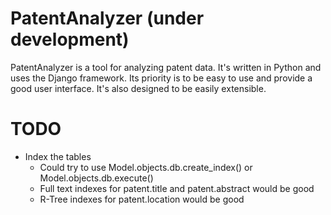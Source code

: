 # PatentAnalyzer (under development)

PatentAnalyzer is a tool for analyzing patent data. It's written in Python and uses the Django framework. Its priority is to be easy to use and provide a good user interface. It's also designed to be easily extensible. 

# TODO
* Index the tables
    - Could try to use Model.objects.db.create_index() or Model.objects.db.execute()
    - Full text indexes for patent.title and patent.abstract would be good
    - R-Tree indexes for patent.location would be good 
    